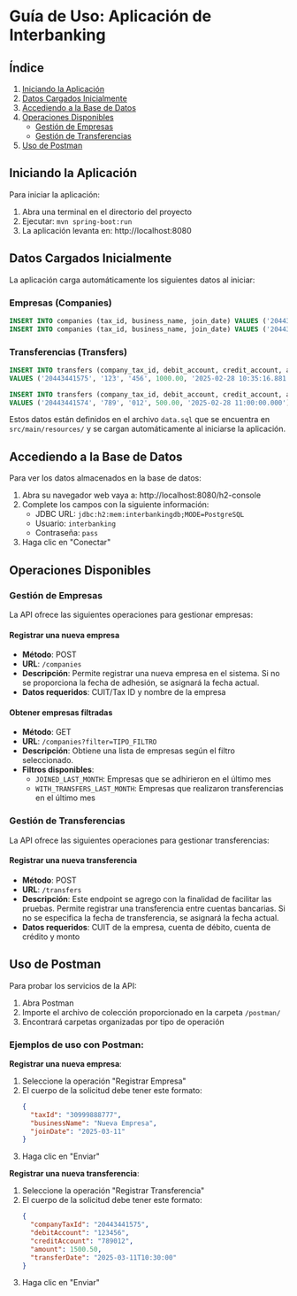 # Guía de Uso: Aplicación de Interbanking

## Índice

1. [Iniciando la Aplicación](#iniciando-la-aplicación)
2. [Datos Cargados Inicialmente](#datos-cargados-inicialmente)
3. [Accediendo a la Base de Datos](#accediendo-a-la-base-de-datos)
4. [Operaciones Disponibles](#operaciones-disponibles)
   - [Gestión de Empresas](#gestión-de-empresas)
   - [Gestión de Transferencias](#gestión-de-transferencias)
6. [Uso de Postman](#uso-de-postman)

## Iniciando la Aplicación

Para iniciar la aplicación:

1. Abra una terminal en el directorio del proyecto
2. Ejecutar: `mvn spring-boot:run`
3. La aplicación levanta en: http://localhost:8080

## Datos Cargados Inicialmente

La aplicación carga automáticamente los siguientes datos al iniciar:

### Empresas (Companies)
```sql
INSERT INTO companies (tax_id, business_name, join_date) VALUES ('20443441575', 'Company A', '2025-03-10');
INSERT INTO companies (tax_id, business_name, join_date) VALUES ('20443441574', 'Company B', '2025-02-20');
```

### Transferencias (Transfers)
```sql
INSERT INTO transfers (company_tax_id, debit_account, credit_account, amount, transfer_date) 
VALUES ('20443441575', '123', '456', 1000.00, '2025-02-28 10:35:16.881');

INSERT INTO transfers (company_tax_id, debit_account, credit_account, amount, transfer_date) 
VALUES ('20443441574', '789', '012', 500.00, '2025-02-28 11:00:00.000');
```

Estos datos están definidos en el archivo `data.sql` que se encuentra en `src/main/resources/` y se cargan automáticamente al iniciarse la aplicación.

## Accediendo a la Base de Datos

Para ver los datos almacenados en la base de datos:

1. Abra su navegador web vaya a: http://localhost:8080/h2-console
3. Complete los campos con la siguiente información:
   - JDBC URL: `jdbc:h2:mem:interbankingdb;MODE=PostgreSQL`
   - Usuario: `interbanking`
   - Contraseña: `pass`
4. Haga clic en "Conectar"


## Operaciones Disponibles

### Gestión de Empresas

La API ofrece las siguientes operaciones para gestionar empresas:

#### Registrar una nueva empresa
- **Método**: POST
- **URL**: `/companies`
- **Descripción**: Permite registrar una nueva empresa en el sistema. Si no se proporciona la fecha de adhesión, se asignará la fecha actual.
- **Datos requeridos**: CUIT/Tax ID y nombre de la empresa

#### Obtener empresas filtradas
- **Método**: GET
- **URL**: `/companies?filter=TIPO_FILTRO`
- **Descripción**: Obtiene una lista de empresas según el filtro seleccionado.
- **Filtros disponibles**:
  - `JOINED_LAST_MONTH`: Empresas que se adhirieron en el último mes
  - `WITH_TRANSFERS_LAST_MONTH`: Empresas que realizaron transferencias en el último mes

### Gestión de Transferencias

La API ofrece las siguientes operaciones para gestionar transferencias:

#### Registrar una nueva transferencia
- **Método**: POST
- **URL**: `/transfers`
- **Descripción**: Este endpoint se agrego con la finalidad de facilitar las pruebas. Permite registrar una transferencia entre cuentas bancarias. Si no se especifica la fecha de transferencia, se asignará la fecha actual.
- **Datos requeridos**: CUIT de la empresa, cuenta de débito, cuenta de crédito y monto

## Uso de Postman

Para probar los servicios de la API:

1. Abra Postman
2. Importe el archivo de colección proporcionado en la carpeta `/postman/`
3. Encontrará carpetas organizadas por tipo de operación

### Ejemplos de uso con Postman:

**Registrar una nueva empresa**:
1. Seleccione la operación "Registrar Empresa"
2. El cuerpo de la solicitud debe tener este formato:
   ```json
   {
     "taxId": "30999888777",
     "businessName": "Nueva Empresa",
     "joinDate": "2025-03-11"
   }
   ```
3. Haga clic en "Enviar"

**Registrar una nueva transferencia**:
1. Seleccione la operación "Registrar Transferencia"
2. El cuerpo de la solicitud debe tener este formato:
   ```json
   {
     "companyTaxId": "20443441575",
     "debitAccount": "123456",
     "creditAccount": "789012",
     "amount": 1500.50,
     "transferDate": "2025-03-11T10:30:00"
   }
   ```
3. Haga clic en "Enviar"


